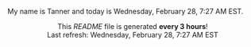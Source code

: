My name is Tanner and today is Wednesday, February 28, 7:27 AM EST.

<p align="center">This <i>README</i> file is generated <b>every 3 hours</b>!</br>Last refresh: Wednesday, February 28, 7:27 AM EST<br /></p>
